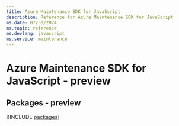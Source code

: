 ```yaml
---
title: Azure Maintenance SDK for JavaScript
description: Reference for Azure Maintenance SDK for JavaScript
ms.date: 07/30/2024
ms.topic: reference
ms.devlang: javascript
ms.service: maintenance
---
```

# Azure Maintenance SDK for JavaScript - preview
## Packages - preview
[!INCLUDE [packages](maintenance-index.md)]